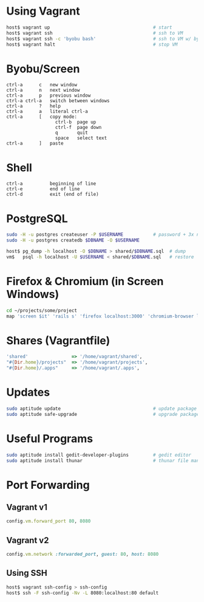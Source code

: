 # Using Vagrant

```bash
host$ vagrant up                                      # start
host$ vagrant ssh                                     # ssh to VM
host$ vagrant ssh -c 'byobu bash'                     # ssh to VM w/ byobu
host$ vagrant halt                                    # stop VM
```

# Byobu/Screen

```
ctrl-a      c   new window
ctrl-a      n   next window
ctrl-a      p   previous window
ctrl-a ctrl-a   switch between windows
ctrl-a      ?   help
ctrl-a      a   literal ctrl-a
ctrl-a      [   copy mode:
                  ctrl-b  page up
                  ctrl-f  page down
                  q       quit
                  space   select text
ctrl-a      ]   paste
```

# Shell

```
ctrl-a          beginning of line
ctrl-e          end of line
ctrl-d          exit (end of file)
```

# PostgreSQL

```bash
sudo -H -u postgres createuser -P $USERNAME           # password + 3x no
sudo -H -u postgres createdb $DBNAME -O $USERNAME
```

```bash
host$ pg_dump -h localhost -O $DBNAME > shared/$DBNAME.sql  # dump
vm$   psql -h localhost -U $USERNAME < shared/$DBNAME.sql   # restore
```

# Firefox & Chromium (in Screen Windows)

```bash
cd ~/projects/some/project
map 'screen $it' 'rails s' 'firefox localhost:3000' 'chromium-browser localhost:3000'
```

# Shares (Vagrantfile)

```ruby
'shared'                => '/home/vagrant/shared',
"#{Dir.home}/projects"  => '/home/vagrant/projects',
"#{Dir.home}/.apps"     => '/home/vagrant/.apps',
```

# Updates

```bash
sudo aptitude update                                  # update package lists
sudo aptitude safe-upgrade                            # upgrade packages
```

# Useful Programs

```bash
sudo aptitude install gedit-developer-plugins         # gedit editor
sudo aptitude install thunar                          # thunar file manager
```

# Port Forwarding

## Vagrant v1

```ruby
config.vm.forward_port 80, 8080
```

## Vagrant v2

```ruby
config.vm.network :forwarded_port, guest: 80, host: 8080
```

## Using SSH

```bash
host$ vagrant ssh-config > ssh-config
host$ ssh -F ssh-config -Nv -L 8080:localhost:80 default
```
